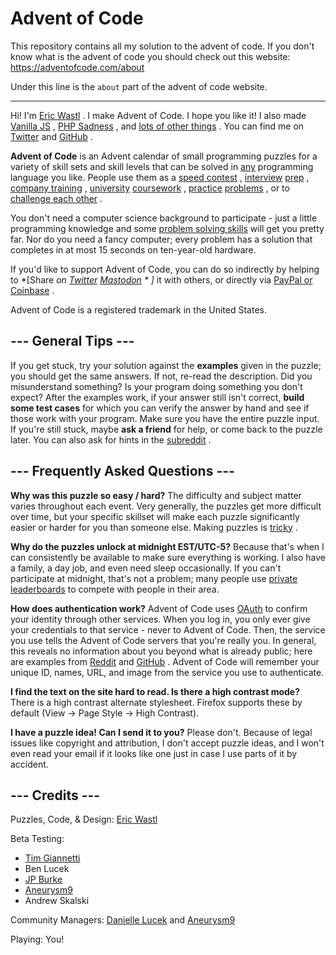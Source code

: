 Advent of Code
==============

This repository contains all my solution to the advent of code.
If you don't know what is the advent of code you should check out this website: https://adventofcode.com/about

Under this line is the `about` part of the advent of code website.


-----------------------


Hi!  I'm  [Eric Wastl](http://was.tl/) . I make Advent of Code.  I hope you like it!  I also made  [Vanilla JS](http://vanilla-js.com/) ,  [PHP Sadness](http://phpsadness.com/) , and  [lots of other things](http://was.tl/projects/) .  You can find me on  [Twitter](https://twitter.com/ericwastl)  and  [GitHub](https://github.com/topaz) .

 **Advent of Code**  is an Advent calendar of small programming puzzles for a variety of skill sets and skill levels that can be solved in  [any](https://github.com/search?q=advent+of+code)  programming language you like. People use them as a  [speed contest](/leaderboard) ,  [interview](https://y3l2n.com/2018/05/09/interview-prep-advent-of-code/)  [prep](https://twitter.com/dznqbit/status/1037607793144938497) ,  [company training](https://twitter.com/pgoultiaev/status/950805811583963137) ,  [university](https://gitlab.com/imhoffman/fa19b4-mat3006/wikis/home)  [coursework](https://www.gribblelab.org/scicomp2018/) ,  [practice](https://twitter.com/mrdanielklein/status/936267621468483584)  [problems](https://comp215.blogs.rice.edu/) , or to  [challenge each other](https://www.reddit.com/r/adventofcode/search?q=flair%3Aupping&restrict_sr=on) .

You don't need a computer science background to participate - just a little programming knowledge and some  [problem solving skills](https://www.reddit.com/r/adventofcode/comments/7kd8jt/what_would_you_say_are_the_minimal_skills_for/dre0uu3/)  will get you pretty far. Nor do you need a fancy computer; every problem has a solution that completes in at most 15 seconds on ten-year-old hardware.

If you'd like to support Advent of Code, you can do so indirectly by helping to  *[Share *on
   [Twitter](https://twitter.com/intent/tweet?text=Daily+programming+puzzles+at+Advent+of+Code&url=https%3A%2F%2Fadventofcode%2Ecom%2F&related=ericwastl&hashtags=AdventOfCode)  [Mastodon](javascript:void(0);) * ]*  it with others, or directly via  [PayPal or Coinbase](https://adventofcode.com/support) .

Advent of Code is a registered trademark in the United States.

## --- General Tips ---
If you get stuck, try your solution against the  **examples**  given in the puzzle; you should get the same answers.  If not, re-read the description.  Did you misunderstand something?  Is your program doing something you don't expect?  After the examples work, if your answer still isn't correct,  **build some test cases**  for which you can verify the answer by hand and see if those work with your program.  Make sure you have the entire puzzle input.  If you're still stuck, maybe  **ask a friend**  for help, or come back to the puzzle later.  You can also ask for hints in the  [subreddit](https://www.reddit.com/r/adventofcode/) .

## --- Frequently Asked Questions ---
 **Why was this puzzle so easy / hard?**  The difficulty and subject matter varies throughout each event. Very generally, the puzzles get more difficult over time, but your specific skillset will make each puzzle significantly easier or harder for you than someone else. Making puzzles is  [tricky](https://www.reddit.com/r/adventofcode/comments/7idn6k/question_why_does_the_difficulty_vary_so_much/dqy08tk/) .

 **Why do the puzzles unlock at midnight EST/UTC-5?**  Because that's when I can consistently be available to make sure everything is working. I also have a family, a day job, and even need sleep occasionally. If you can't participate at midnight, that's not a problem; many people use  [private leaderboards](https://adventofcode.com/leaderboard/private)  to compete with people in their area.

 **How does authentication work?**  Advent of Code uses  [OAuth](https://en.wikipedia.org/wiki/OAuth)  to confirm your identity through other services.  When you log in, you only ever give your credentials to that service - never to Advent of Code.  Then, the service you use tells the Advent of Code servers that you're really you.  In general, this reveals no information about you beyond what is already public; here are examples from  [Reddit](https://api.reddit.com/user/reddit/about)  and  [GitHub](https://api.github.com/users/octocat) . Advent of Code will remember your unique ID, names, URL, and image from the service you use to authenticate.

 **I find the text on the site hard to read. Is there a high contrast mode?**  There is a high contrast alternate stylesheet. Firefox supports these by default (View -> Page Style -> High Contrast).

 **I have a puzzle idea! Can I send it to you?**  Please don't. Because of legal issues like copyright and attribution, I don't accept puzzle ideas, and I won't even read your email if it looks like one just in case I use parts of it by accident.

## --- Credits ---
Puzzles, Code, & Design:  [Eric Wastl](https://twitter.com/ericwastl) 

Beta Testing:


-  [Tim Giannetti](https://twitter.com/Sr_Giannetti) 
- Ben Lucek
-  [JP Burke](https://twitter.com/yatpay) 
-  [Aneurysm9](https://twitter.com/Aneurysm9) 
- Andrew Skalski

Community Managers:  [Danielle Lucek](https://www.reddit.com/user/daggerdragon)  and  [Aneurysm9](https://twitter.com/Aneurysm9) 

Playing: You!

